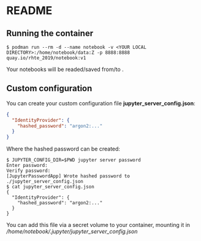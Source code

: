 # README

## Running the container

```console
$ podman run --rm -d --name notebook -v <YOUR LOCAL DIRECTORY>:/home/notebook/data:Z -p 8888:8888 quay.io/rhte_2019/notebook:v1
```

Your notebooks will be readed/saved from/to **<YOUR LOCAL DIRECTORY>**.

## Custom configuration 

You can create your custom configuration file **jupyter_server_config.json**:

```json
{
  "IdentityProvider": {
    "hashed_password": "argon2:..."
  }
}
```

Where the hashed password can be created:

```console
$ JUPYTER_CONFIG_DIR=$PWD jupyter server password
Enter password:
Verify password:
[JupyterPasswordApp] Wrote hashed password to ./jupyter_server_config.json
$ cat jupyter_server_config.json
{
  "IdentityProvider": {
    "hashed_password": "argon2:..."
  }
}
```

You can add this file via a secret volume to your container, mounting it in _/home/notebook/.jupyter/jupyter_server_config.json_
